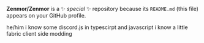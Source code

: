 **Zenmor/Zenmor** is a ✨ _special_ ✨ repository because its `README.md` (this file) appears on your GitHub profile.

he/him
i know some discord.js in typescirpt and javascript
i know a little fabric client side modding
